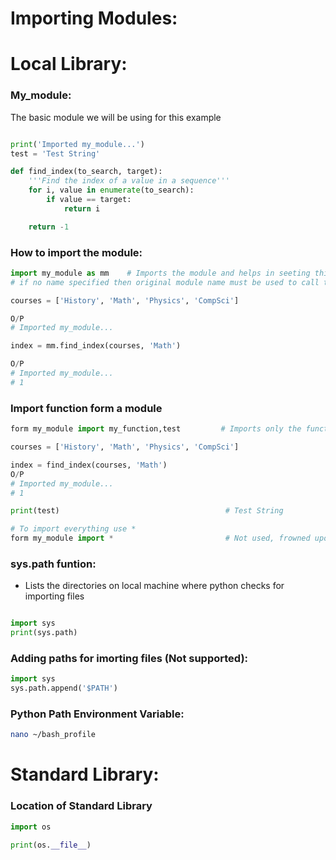 # Importing Modules:
# Local Library: 
### My_module:
The basic module we will be using for this example
```python

print('Imported my_module...')
test = 'Test String'

def find_index(to_search, target):
    '''Find the index of a value in a sequence'''
    for i, value in enumerate(to_search):
        if value == target:
            return i

    return -1
```

### How to import the module:

```python
import my_module as mm    # Imports the module and helps in seeting this up
# if no name specified then original module name must be used to call the Funtions

courses = ['History', 'Math', 'Physics', 'CompSci']

O/P
# Imported my_module...

index = mm.find_index(courses, 'Math')

O/P
# Imported my_module...
# 1
```

### Import function form a module
```python
form my_module import my_function,test         # Imports only the function (access to only that function)

courses = ['History', 'Math', 'Physics', 'CompSci']

index = find_index(courses, 'Math')
O/P
# Imported my_module...
# 1

print(test)                                     # Test String

# To import everything use *
form my_module import *                         # Not used, frowned upon as it hard to tell which function i imported form thr module and which funtion is used in file 
```

### sys.path funtion:
- Lists the directories on local machine where python checks for importing files
```python

import sys
print(sys.path)
```

### Adding paths for imorting files (Not supported):
```python
import sys
sys.path.append('$PATH')
```

### Python Path Environment Variable:
```bash
nano ~/bash_profile
```

# Standard Library:
### Location of Standard Library
```python
import os

print(os.__file__)
```
